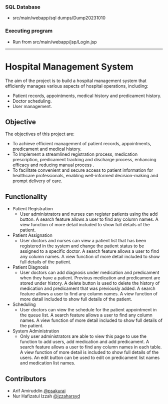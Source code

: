 ### SQL Database
* src/main/webapp/sql dumps/Dump20231010

### Executing program
* Run from src/main/webapp/jsp/Login.jsp


***


# Hospital Management System
The aim of the project is to build a hospital management system that efficiently manages various aspects of hospital operations, including:
* Patient records, appointments, medical history and predicament history.
* Doctor scheduling.
* User management.


## Objective
The objectives of this project are:
* To achieve efficient management of patient records, appointments, predicament and medical history.
* To Implement a streamlined registration process, medication prescription, predicament tracking and discharge process, enhancing efficacy and reducing manual process .
* To facilitate convenient and secure access to patient information for healthcare professionals, enabling well-informed decision-making and prompt delivery of care.


## Functionality
* Patient Registration
    * User administrators and nurses can register patients using the add button. A search feature allows a user to find any column names. A view function of more detail included to show full details of the patient.
* Patient Assignation
    * User doctors and nurses can view a patient list that has been registered in the system and change the patient status to be assigned to a specific doctor. A search feature allows a user to find any column names. A view function of more detail included to show full details of the patient.
* Patient Diagnosis
    * User doctors can add diagnosis under medication and predicament when they have a patient. Previous medication and predicament are stored under history. A delete button is used to delete the history of medication and predicament that was previously added.  A search feature allows a user to find any column names. A view function of more detail included to show full details of the patient.
* Scheduling
    * User doctors can view the schedule for the patient appointment in the queue list. A search feature allows a user to find any column names. A view function of more detail included to show full details of the patient.
* System Administration
    * Only user administrators are able to view this page to use the function to add users, add medication and add predicament. A search feature allows a user to find any column names in each table. A view function of more detail is included to show full details of the users. An edit button can be used to edit on predicament list names and medication list names.


## Contributors
* Arif Amiruddin   [@psakurai](https://www.linkedin.com/in/arif-a-a269b4142/)
* Nur Hafizatul Izzah [@izzaharsyd](http://www.linkedin.com/in/izzah-arsyad-6923b8123)
